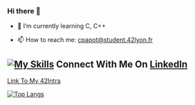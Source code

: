 ### Hi there 👋


- 🌱 I’m currently learning C, C++

- 📫 How to reach me: cpapot@student.42lyon.fr

## [![My Skills](https://skillicons.dev/icons?i=linkedin)](https://www.linkedin.com/in/corentin-papot-b30462264/) Connect With Me On [LinkedIn](https://www.linkedin.com/in/corentin-papot-b30462264/)

[Link To My 42Intra](https://profile.intra.42.fr/users/cpapot)

[![Top Langs](https://github-readme-stats.vercel.app/api/top-langs/?username=Cpapot)](https://github.com/anuraghazra/github-readme-stats&theme=blue-green)
